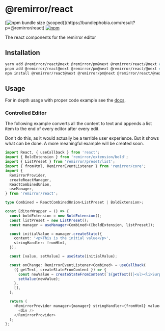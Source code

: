 # @remirror/react

[![npm bundle size (scoped)](https://img.shields.io/bundlephobia/minzip/@remirror/react.svg?)](https://bundlephobia.com/result?p=@remirror/react)
[![npm](https://img.shields.io/npm/dm/@remirror/react.svg?&logo=npm)](https://www.npmjs.com/package/@remirror/react)

The react components for the remirror editor

## Installation

```bash
yarn add @remirror/react@next @remirror/pm@next @remirror/react/@next # yarn
pnpm add @remirror/react@next @remirror/pm@next @remirror/react/@next # pnpm
npm install @remirror/react@next @remirror/pm@next @remirror/react/@next # npm
```

## Usage

For in depth usage with proper code example see the [docs](https://remirror.io).

### Controlled Editor

The following example converts all the content to text and appends a list item to the end of every
editor after every edit.

Don't do this, as it would actually be a terrible user experience. But it shows what can be done. A
more meaningful example will be created soon.

```ts
import React, { useCallback } from 'react';
import { BoldExtension } from 'remirror/extension/bold';
import { ListPreset } from 'remirror/preset/list';
import { fromHtml, RemirrorEventListener } from 'remirror/core';
import {
  RemirrorProvider,
  createReactManager,
  ReactCombinedUnion,
  useManager,
} from 'remirror/react';

type Combined = ReactCombinedUnion<ListPreset | BoldExtension>;

const EditorWrapper = () => {
  const boldExtension = new BoldExtension();
  const listPreset = new ListPreset();
  const manager = useManager<Combined>([boldExtension, listPreset]);

  const initialValue = manager.createState({
    content: '<p>This is the initial value</p>',
    stringHandler: fromHtml,
  });

  const [value, setValue] = useState(initialValue);

  const onChange: RemirrorEventListener<Combined> = useCallback(
    ({ getText, createStateFromContent }) => {
      const newValue = createStateFromContent(`${getText()}<ul><li>Surprise!!!</li></ul>`);
      setValue(newValue);
    },
    [],
  );

  return (
    <RemirrorProvider manager={manager} stringHandler={fromHtml} value={value} onChange={onChange}>
      <div />
    </RemirrorProvider>
  );
};
```
